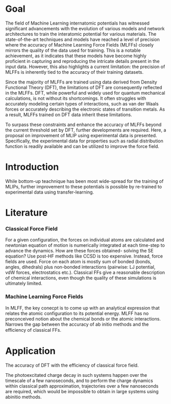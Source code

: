 # Goal
The field of Machine Learning internatomic potentials has witnessed significant advancements with the evolution of various models and network architectures to train the interatomic potential for various materials. The state-of-the-art techniques and models have reached a level of precision where the accuracy of Machine Learning Force Fields (MLFFs) closely mirrors the quality of the data used for training. This is a notable achievement, as it indicates that these models have become highly proficient in capturing and reproducing the intricate details present in the input data. However, this also highlights a current limitation: the precision of MLFFs is inherently tied to the accuracy of their training datasets.

Since the majority of MLFFs are trained using data derived from Density Functional Theory (DFT), the limitations of DFT are consequently reflected in the MLFFs. DFT, while powerful and widely used for quantum mechanical calculations, is not without its shortcomings. It often struggles with accurately modeling certain types of interactions, such as van der Waals forces or accurately describing the electronic states of transition metals. As a result, MLFFs trained on DFT data inherit these limitations.

To surpass these constraints and enhance the accuracy of MLFFs beyond the current threshold set by DFT, further developments are required. Here, a proposal on improvement of MLIP using experimental data is presented. Specifically, the experimental data for properties such as radial distribution function is readily available and can be utilized to improve the force field. 

# Introduction

While bottom-up teachnique has been most wide-spread for the training of MLIPs, further improvement to these potentials is possible by re-trained to experimental data using transfer-learning. 

# Literature
### Classical Force Field
For a given configuration, the forces on individual atoms are calculated and newtonian equation of motion is numerically integrated at each time-step to advance the dynamics. 
How are these forces obtained- solving the SE equation? Use post-HF methods like CCSD is too expensive. Instead, force fields are used. 
Force on each atom is mostly sum of bonded (bonds, angles, dihedrals) plus non-bonded interactions (pairwise: LJ potential, vdW forces, electrostatics etc.).
Classical FFs give a reasonable description of chemical interactions, even though the quality of these simulations is ultimately limited. 

### Machine Learning Force Fields
In MLFF, the key conecpt is to come up with an analytical expression that relates the atomic configuration to its potential energy. 
MLFF has no preconceived notion about the chemical bonds or the atomic interactions.
Narrows the gap between the accuracy of ab initio methods and the eﬃciency of classical FFs.


# Application

The accuracy of DFT with the efficiency of classical force field. 

The photoexcitated charge decay in such systems happen over the timescale of a few nanoseconds, and to perform the charge dynamics within classical path approximation, trajectories over a few nanoseconds are required, which would be impossible to obtain in large systems using abinitio methods. 


